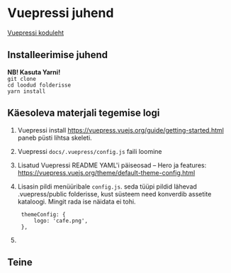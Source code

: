 # Vuepressi juhend
[Vuepressi koduleht](https://vuepress.vuejs.org)  

## Installeerimise juhend
**NB! Kasuta Yarni!**  
`git clone`  
`cd loodud folderisse`  
`yarn install`  

## Käesoleva materjali tegemise logi
1. Vuepressi install https://vuepress.vuejs.org/guide/getting-started.html paneb püsti lihtsa skeleti.
2.  Vuepressi `docs/.vuepress/config.js` faili loomine
3. Lisatud Vuepressi README YAML'i päiseosad – Hero ja features: https://vuepress.vuejs.org/theme/default-theme-config.html
4. Lisasin pildi menüüribale `config.js`. seda tüüpi pildid lähevad .vuepress/public folderisse, kust süsteem need konverdib assetite kataloogi. Mingit rada ise näidata ei tohi.

        themeConfig: {
            logo: 'cafe.png',
        },
5. 
## Teine